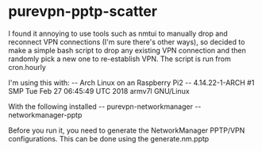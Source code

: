 # purevpn-pptp-scatter
I found it annoying to use tools such as nmtui to manually drop and reconnect VPN connections (I'm sure there's other ways), so decided to make a simple bash script to drop any existing VPN connection and then randomly pick a new one to re-establish VPN.
The script is run from cron.hourly 

I'm using this with:
-- Arch Linux on an Raspberry Pi2
  -- 4.14.22-1-ARCH #1 SMP Tue Feb 27 06:45:49 UTC 2018 armv7l GNU/Linux

With the following installed
-- purevpn-networkmanager
-- networkmanager-pptp

Before you run it, you need to generate the NetworkManager PPTP/VPN configurations.
This can be done using the generate.nm.pptp
